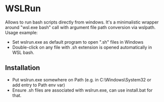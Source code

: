 # WSLRun
Allows to run bash scripts directly from windows.
It's a minimalistic wrapper around "wsl.exe bash" call with argument file path conversion via wslpath.
Usage example:
* Set wslrun.exe as default program to open ".sh" files in Windows
* Double-click on any file with .sh extension is opened automatically in WSL bash.

## Installation
* Put wslrun.exe somewhere on Path (e.g. in C:\Windows\System32 or add entry to Path env var)
* Ensure .sh files are associated with wslrun.exe, can use install.bat for that.
